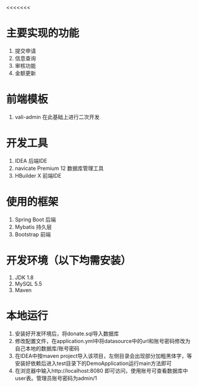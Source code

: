 <<<<<<< 
# 主要实现的功能
1. 提交申请
2. 信息查询
3. 审核功能
4. 金额更新

# 前端模板
1. vali-admin
在此基础上进行二次开发

# 开发工具
1. IDEA 后端IDE
2. navicate Premium 12 数据库管理工具
3. HBuilder X 前端IDE

# 使用的框架
1. Spring Boot 后端
2. Mybatis 持久层
3. Bootstrap 前端

# 开发环境（以下均需安装）
1. JDK 1.8
2. MySQL 5.5
3. Maven

# 本地运行
1. 安装好开发环境后，将donate.sql导入数据库
2. 修改配置文件，在application.yml中将datasource中的url和账号密码修改为自己本地的数据库/账号密码
4. 在IDEA中按maven project导入该项目，左侧目录会出现部分加粗黑体字，等安装好依赖后进入test目录下的DemoApplication运行main方法即可
5. 在浏览器中输入http://localhost:8080 即可访问，使用账号可查看数据库中user表。管理员账号密码为admin/1
>>>>>>>
